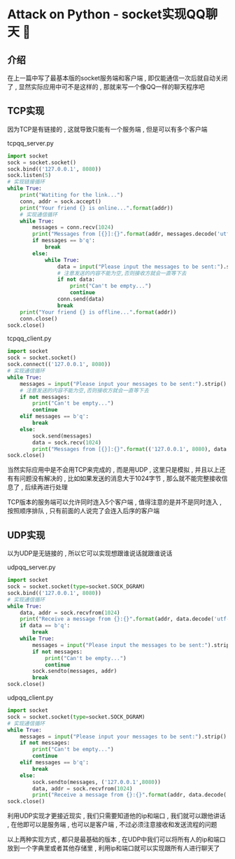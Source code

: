 #  Attack on Python - socket实现QQ聊天 🐍












<extoc></extoc>

## 介绍 

在上一篇中写了最基本版的socket服务端和客户端 , 即仅能通信一次后就自动关闭了 , 显然实际应用中可不是这样的 , 那就来写一个像QQ一样的聊天程序吧

## TCP实现

因为TCP是有链接的 , 这就导致只能有一个服务端 , 但是可以有多个客户端

tcpqq_server.py

```python
import socket
sock = socket.socket()
sock.bind(('127.0.0.1', 8080))
sock.listen(5)
# 实现链接循环
while True:
    print("Watiting for the link...")
    conn, addr = sock.accept()
    print("Your friend {} is online...".format(addr))
    # 实现通信循环
    while True:
        messages = conn.recv(1024)
        print("Messages from [{}]:{}".format(addr, messages.decode('utf-8')))
        if messages == b'q':
            break
        else:
            while True:
                data = input("Please input the messages to be sent:").strip().encode('utf-8')
                # 注意发送的内容不能为空,否则接收方就会一直等下去
                if not data:
                    print("Can't be empty...")
                    continue
                conn.send(data)
                break
    print("Your friend {} is offline...".format(addr))
    conn.close()
sock.close()
```

tcpqq_client.py

```python
import socket
sock = socket.socket()
sock.connect(('127.0.0.1', 8080))
# 实现通信循环
while True:
    messages = input("Please input your messages to be sent:").strip().encode('utf-8')
    # 注意发送的内容不能为空,否则接收方就会一直等下去
    if not messages:
        print("Can't be empty...")
        continue
    elif messages == b'q':
    	break
    else:
    	sock.send(messages)
        data = sock.recv(1024)
        print("Messages from [{}]:{}".format(('127.0.0.1', 8080), data.decode('utf-8')))
sock.close()
```

当然实际应用中是不会用TCP来完成的 , 而是用UDP , 这里只是模拟 , 并且以上还有有问题没有解决的 , 比如如果发送的消息大于1024字节 , 那么就不能完整接收信息了 , 后续再进行处理 

TCP版本的服务端可以允许同时连入5个客户端 , 值得注意的是并不是同时连入 , 按照顺序排队 , 只有前面的人说完了会连入后序的客户端

## UDP实现

以为UDP是无链接的 , 所以它可以实现想跟谁说话就跟谁说话

udpqq_server.py

```python
import socket
sock = socket.socket(type=socket.SOCK_DGRAM)
sock.bind(('127.0.0.1', 8080))
# 实现通信循环
while True:
    data, addr = sock.recvfrom(1024)
    print("Receive a message from {}:{}".format(addr, data.decode('utf-8')))
    if data == b'q':
        break
    while True:
        messages = input("Please input the messages to be sent:").strip().encode('utf-8')
        if not messages:
            print("Can't be empty...")
            continue
        sock.sendto(messages, addr)
        break
sock.close()
```

udpqq_client.py

```python
import socket
sock = socket.socket(type=socket.SOCK_DGRAM)
# 实现通信循环
while True:
    messages = input("Please input your messages to be sent:").strip().encode('utf-8')
    if not messages:
        print("Can't be empty...")
        continue
    elif messages == b'q':
        break
    else:
        sock.sendto(messages, ('127.0.0.1',8080))
        data, addr = sock.recvfrom(1024)
        print("Receive a message from {}:{}".format(addr, data.decode('utf-8')))
sock.close()
```

利用UDP实现才更接近现实 , 我们只需要知道他的ip和端口 , 我们就可以跟他讲话 , 在他即可以是服务端 , 也可以是客户端 , 不过必须注意接收和发送流程的问题

以上两种实现方式 , 都只是最基础的版本 , 在UDP中我们可以将所有人的ip和端口放到一个字典里或者其他存储里 , 利用ip和端口就可以实现跟所有人进行聊天了

